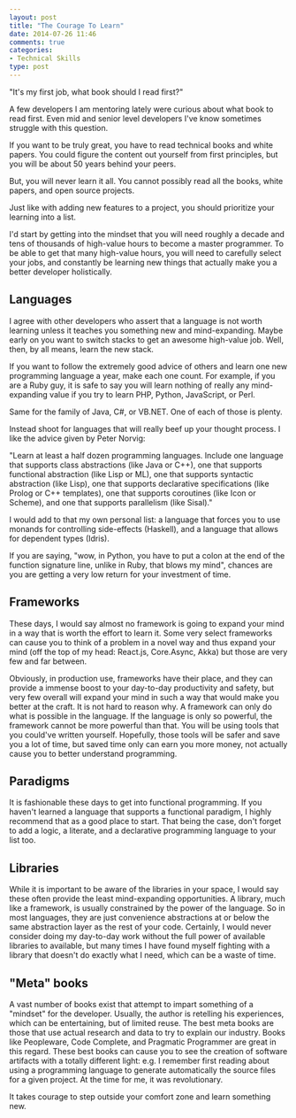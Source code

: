 ```yaml
---
layout: post
title: "The Courage To Learn"
date: 2014-07-26 11:46
comments: true
categories: 
- Technical Skills
type: post
---
```


"It's my first job, what book should I read first?"

A few developers I am mentoring lately were curious about what book to
read first. Even mid and senior level developers I've know sometimes
struggle with this question.

If you want to be truly great, you have to read technical books and
white papers. You could figure the content out yourself from first
principles, but you will be about 50 years behind your peers.

But, you will never learn it all. You cannot possibly read all the
books, white papers, and open source projects.

Just like with adding new features to a project, you should prioritize
your learning into a list.

I'd start by getting into the mindset that you will need roughly a
decade and tens of thousands of high-value hours to become a master
programmer. To be able to get that many high-value hours, you will
need to carefully select your jobs, and constantly be learning new
things that actually make you a better developer holistically.

## Languages ##

I agree with other developers who assert that a language is not worth
learning unless it teaches you something new and mind-expanding. Maybe
early on you want to switch stacks to get an awesome high-value
job. Well, then, by all means, learn the new stack. 

If you want to follow the extremely good advice of others and learn
one new programming language a year, make each one count. For example,
if you are a Ruby guy, it is safe to say you will learn nothing of
really any mind-expanding value if you try to learn PHP, Python,
JavaScript, or Perl.

Same for the family of Java, C#, or VB.NET. One of each of those is
plenty.

Instead shoot for languages that will really beef up your thought
process. I like the advice given by Peter Norvig:

"Learn at least a half dozen programming languages. Include one
language that supports class abstractions (like Java or C++), one that
supports functional abstraction (like Lisp or ML), one that supports
syntactic abstraction (like Lisp), one that supports declarative
specifications (like Prolog or C++ templates), one that supports
coroutines (like Icon or Scheme), and one that supports parallelism
(like Sisal)."

I would add to that my own personal list: a language that forces you
to use monands for controlling side-effects (Haskell), and a language
that allows for dependent types (Idris).

If you are saying, "wow, in Python, you have to put a colon at the end
of the function signature line, unlike in Ruby, that blows my mind",
chances are you are getting a very low return for your investment of
time.

## Frameworks ##

These days, I would say almost no framework is going to expand your
mind in a way that is worth the effort to learn it. Some very select
frameworks can cause you to think of a problem in a novel way and thus
expand your mind (off the top of my head: React.js, Core.Async, Akka)
but those are very few and far between.

Obviously, in production use, frameworks have their place, and they
can provide a immense boost to your day-to-day productivity and
safety, but very few overall will expand your mind in such a way that
would make you better at the craft. It is not hard to reason why. A
framework can only do what is possible in the language. If the
language is only so powerful, the framework cannot be more powerful
than that. You will be using tools that you could've written
yourself. Hopefully, those tools will be safer and save you a lot of
time, but saved time only can earn you more money, not actually cause
you to better understand programming.

## Paradigms ##

It is fashionable these days to get into functional programming. If
you haven't learned a language that supports a functional paradigm, I
highly recommend that as a good place to start. That being the case,
don't forget to add a logic, a literate, and a declarative programming
language to your list too.

## Libraries ##

While it is important to be aware of the libraries in your space, I
would say these often provide the least mind-expanding opportunities. A
library, much like a framework, is usually constrained by the power of
the language. So in most languages, they are just convenience
abstractions at or below the same abstraction layer as the rest of
your code. Certainly, I would never consider doing my day-to-day work
without the full power of available libraries to available, but many
times I have found myself fighting with a library that doesn't do
exactly what I need, which can be a waste of time.

## "Meta" books ##

A vast number of books exist that attempt to impart something of a
"mindset" for the developer. Usually, the author is retelling his
experiences, which can be entertaining, but of limited reuse. The best
meta books are those that use actual research and data to try to
explain our industry. Books like Peopleware, Code Complete, and
Pragmatic Programmer are great in this regard. These best books can
cause you to see the creation of software artifacts with a totally
different light: e.g. I remember first reading about using a
programming language to generate automatically the source files for a
given project. At the time for me, it was revolutionary.

It takes courage to step outside your comfort zone and learn something new.


